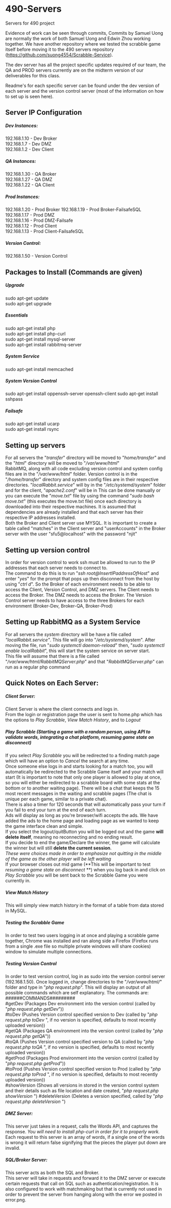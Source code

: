 # 490-Servers
Servers for 490 project




Evidence of work can be seen through commits, Commits by Samuel Uong are normally the work of both Samuel Uong and Edwin Zhou working together. We have another repository where we tested the scrabble game itself before moving it to the 490 servers repository (https://github.com/suong4554/Scrabble-Service).
  
The dev server has all the project specific updates required of our team, the QA and PROD servers currently are on the midterm version of our deliverables for this class.  
  
Readme's for each specific server can be found under the dev version of each server and the version control server (most of the information on how to set up is seen here).


## **Server IP Configuration**  
##### **Dev Instances:**    
192.168.1.10 - Dev Broker  
192.168.1.7 - Dev DMZ   
192.168.1.2 - Dev Client  
  
##### **QA Instances:**  
192.168.1.30 - QA Broker  
192.168.1.27 - QA DMZ  
192.168.1.22 - QA Client  
  
##### **Prod Instances:**  
192.168.1.20 - Prod Broker
192.168.1.19 - Prod Broker-FailsafeSQL  
192.168.1.17 - Prod DMZ  
192.168.1.16 - Prod DMZ-Failsafe  
192.168.1.12 - Prod Client  
192.168.1.13 - Prod Client-FailsafeSQL  

##### **Version Control:**
192.168.1.50 - Version Control  
  
  

## **Packages to Install (Commands are given)**  
##### **Upgrade**    
sudo apt-get update  
sudo apt-get upgrade   
   
##### **Essentials**    
sudo apt-get install php  
sudo apt-get install php-curl  
sudo apt-get install mysql-server  
sudo apt-get install rabbitmq-server  

##### **System Service**    
sudo apt-get install memcached  

##### **System Version Control**    
sudo apt-get install oppenssh-server openssh-client 
sudo apt-get install sshpass  

 
##### **Failsafe**  
sudo apt-get install ucarp  
sudo apt-get install rsync  
  
  
## **Setting up servers**  
For all servers the "*transfer*" directory will be moved to "*home/transfer*" and the "*html*" directory will be moved to "*/var/www/html*"    
RabbitMQ, along with all code excluding version control and system config files are in the "*/var/www/html*" folder. Version control is in the "*/home/transfer*" directory and system config files are in their respective directories. "*localRabbit.service*" will by in the "*/etc/systemd/system*" folder and for the client, "*apache2.conf*" will be in 
This can be done manually or you can execute the "*move.txt*" file by using the command "*sudo bash move.txt*" (this executes the move.txt file) once each directory is downloaded into their respective machines.
It is assumed that dependencies are already installed and that each server has their respective IP addresses installed.  
Both the Broker and Client server use MYSQL. It is important to create a table called "matches" in the Client server and "userAccounts" in the Broker server with the user "sfu5@localhost" with the password "njit"
  
  
## **Setting up version control**  
In order for version control to work ssh must be allowed to run to the IP addresses that each server needs to connect to.  
The command to do this is to run "*ssh root@InsertIPaddressOfHost*" and enter "*yes*" for the prompt that pops up then disconnect from the host by using "*ctrl d*".
So the Broker of each environment needs to be able to access the Client, Version Control, and DMZ servers.
The Client needs to access the Broker.
The DMZ needs to access the Broker.
The Version Control server needs to have access to the three Brokers for each environment (Broker-Dev, Broker-QA, Broker-Prod)  
 
## **Setting up RabbitMQ as a System Service**  
For all servers the *system* directory will be have a file called *"localRabbit.service"*. This file will go into "*/etc/systemd/system*".
After moving the file, run "*sudo systemctl daemon-reload*" then, "*sudo systemctl enable localRabbit*", this will start the system service on server start.  
This file will assume that there is a file called "*/var/www/html/RabbitMQServer.php*" and that "*RabbitMQServer.php*" can run as a regular php command



## Quick Notes on Each Server:

##### **Client Server:**  
Client Server is where the client connects and logs in.   
From the login or registration page the user is sent to home.php which has the options to *Play Scrabble*, *View Match History*, and to *Logout*  


##### Play Scrabble (Starting a game with a random person, using API to validate words, integrating a chat platform, resuming game state on disconnect)   
If you select *Play Scrabble* you will be redirected to a finding match page which will have an option to *Cancel* the search at any time.  
Once someone else logs in and starts looking for a match too, you will automatically be redirected to the Scrabble Game itself and your match will start (It is important to note that only one player is allowed to play at once, so you will either be redirected to a scrabble board with some stats at the bottom or to another waiting page).
There will be a chat that keeps the 15 most recent messages in the waiting and scrabble pages (The chat is unique per each game, similar to a private chat).  
There is also a timer for 120 seconds that will automatically pass your turn if you fail to end your turn at the end of each turn.  
Ads will display as long as you're browser/wifi accepts the ads. We have added the ads to the home page and loading page as we wanted to keep the game interface clean and simple.   
If you select the logout/quitButton you will be logged out and the game **will delete itself**, meaning no reconnecting and no ending result.  
If you decide to end the game/Declare the winner, the game will calculate the winner but will still **delete the current session**.  
*These were choices made in order to emphasize not quitting in the middle of the game as the other player will be left waiting*  
If your browser closes out mid game (**This will be important to test *resuming a game state on disconnect* **) when you log back in and click on *Play Scrabble* you will be sent back to the Scrabble Game you were currently in.  
  
##### View Match History  
This will simply view match history in the format of a table from data stored in MySQL. 



##### *Testing the Scrabble Game*
In order to test two users logging in at once and playing a scrabble game together, Chrome was installed and ran along side a Firefox (Firefox runs from a single .exe file so multiple private windows will share cookies) window to simulate multiple connections.
  

##### *Testing Version Control*
In order to test version control, log in as sudo into the version control server (192.168.1.50). Once logged in, change directories to the "*/var/www/html/*" folder and type in "*php request.php*". This will display an output of all possible commands which are self explanatory. The commands are:  
######COMMANDS#########  
#getDev (Packages Dev environment into the version control (called by "*php request.php getDev*"))    
#toDev  (Pushes Version control specified version to Dev (called by "*php request.php toDev <version here>*", if no version is specified, defaults to most recently uploaded version))   
#getQA (Packages QA environment into the version control (called by "*php request.php getQA*"))    
#toQA (Pushes Version control specified version to QA (called by "*php request.php toQA <version here>*", if no version is specified, defaults to most recently uploaded version))   
#getProd (Packages Prod environment into the version control (called by "*php request.php getProd*"))     
#toProd (Pushes Version control specified version to Prod (called by "*php request.php toProd <version here>*", if no version is specified, defaults to most recently uploaded version))   
#showVersion (Shows all versions in stored in the version control system and their details such as file location and date created,  "*php request.php showVersion <version here>*")
#deleteVersion (Deletes a version specified, called by "*php request.php deleteVersion <version here>*")  
	 


##### **DMZ Server:**  
This server just takes in a request, calls the Words API, and captures the response. 
*You will need to install php-curl in order for it to properly work.*
Each request to this server is an array of words, if a single one of the words is wrong it will return false signifying that the pieces the player put down are invalid.
  
    
	 


##### **SQL/Broker Server:**  
This server acts as both the SQL and Broker.  
This server will take in requests and forward it to the DMZ server or execute certain requests that call on SQL such as authentication/registration. 
It is also configured to work with matchmaking but that is currently not used in order to prevent the server from hanging along with the error we posted in error.png. 



